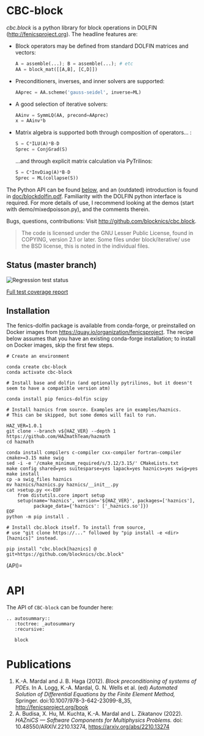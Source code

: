 # CBC-block

*cbc.block* is a python library for block operations in DOLFIN
(http://fenicsproject.org). The headline features are:

- Block operators may be defined from standard DOLFIN matrices and vectors:

    ```python
    A = assemble(...); B = assemble(...); # etc
    AA = block_mat([[A,B], [C,D]])
    ```

- Preconditioners, inverses, and inner solvers are supported:

    ```python
    AAprec = AA.scheme('gauss-seidel', inverse=ML)
    ```

- A good selection of iterative solvers:

    ```python
    AAinv = SymmLQ(AA, precond=AAprec)
    x = AAinv*b
    ```

- Matrix algebra is supported both through composition of operators... :

    ```python
    S = C*ILU(A)*B-D
    Sprec = ConjGrad(S)
    ```
    ...and through explicit matrix calculation via PyTrilinos:
  
    ```python
    S = C*InvDiag(A)*B-D
    Sprec = ML(collapse(S))
    ```
  
The Python API can be found [below](#api), and an
(outdated) introduction is found in
[doc/blockdolfin.pdf](https://github.com/blocknics/cbc.block/blob/master/doc/blockdolfin.pdf).
Familiarity with the DOLFIN python interface is required. For more details of
use, I recommend looking at the demos (start with demo/mixedpoisson.py), and
the comments therein.

Bugs, questions, contributions: Visit <http://github.com/blocknics/cbc.block>.

> The code is licensed under the GNU Lesser Public License, found in COPYING,
> version 2.1 or later. Some files under block/iterative/ use the BSD license,
> this is noted in the individual files.

## Status (master branch)

![Regression test status](https://github.com/blocknics/cbc.block/actions/workflows/test.yaml/badge.svg)

[Full test coverage report](https://blocknics.github.io/cbc.block/htmlcov/)

## Installation

The fenics-dolfin package is available from conda-forge, or preinstalled on
Docker images from <https://quay.io/organization/fenicsproject>. The recipe
below assumes that you have an existing conda-forge installation; to install on
Docker images, skip the first few steps.

```
# Create an environment

conda create cbc-block
conda activate cbc-block

# Install base and dolfin (and optionally pytrilinos, but it doesn't seem to have a compatible version atm)

conda install pip fenics-dolfin scipy

# Install haznics from source. Examples are in examples/haznics.
# This can be skipped, but some demos will fail to run.

HAZ_VER=1.0.1
git clone --branch v${HAZ_VER} --depth 1 https://github.com/HAZmathTeam/hazmath
cd hazmath

conda install compilers c-compiler cxx-compiler fortran-compiler cmake>=3.15 make swig
sed -i -e '/cmake_minimum_required/s/3.12/3.15/' CMakeLists.txt
make config shared=yes suitesparse=yes lapack=yes haznics=yes swig=yes
make install
cp -a swig_files haznics
mv haznics/haznics.py haznics/__init__.py
cat >setup.py <<-EOF
	from distutils.core import setup
	setup(name='haznics', version='${HAZ_VER}', packages=['haznics'],
          package_data={'haznics': ['_haznics.so']})
EOF
python -m pip install .

# Install cbc.block itself. To install from source,
# use "git clone https://..." followed by "pip install -e <dir>[haznics]" instead.

pip install "cbc.block[haznics] @ git+https://github.com/blocknics/cbc.block"
````
(API)=
# API
The API of `CBC-block` can be founder here:
```{eval-rst}  
.. autosummary::
   :toctree: _autosummary
   :recursive:

   block
```

# Publications


1. K.-A. Mardal and J. B. Haga (2012). *Block preconditioning of systems of PDEs.* In A. Logg, K.-A. Mardal, G. N. Wells et al. (ed) *Automated Solution of Differential Equations by the Finite Element Method,* Springer. doi:10.1007/978-3-642-23099-8_35, <http://fenicsproject.org/book>
2. A. Budisa, X. Hu, M. Kuchta, K.-A. Mardal and L. Zikatanov (2022). *HAZniCS — Software Components for Multiphysics Problems.* doi: 10.48550/ARXIV.2210.13274, <https://arxiv.org/abs/2210.13274>
